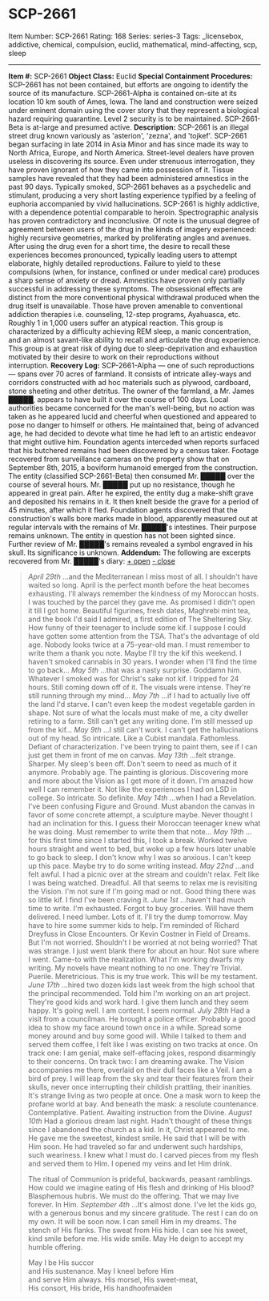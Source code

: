 # SCP-2661
Item Number: SCP-2661
Rating: 168
Series: series-3
Tags: _licensebox, addictive, chemical, compulsion, euclid, mathematical, mind-affecting, scp, sleep

---

**Item #:** SCP-2661
**Object Class:** Euclid
**Special Containment Procedures:** SCP-2661 has not been contained, but efforts are ongoing to identify the source of its manufacture. SCP-2661-Alpha is contained on-site at its location 10 km south of Ames, Iowa. The land and construction were seized under eminent domain using the cover story that they represent a biological hazard requiring quarantine. Level 2 security is to be maintained. SCP-2661-Beta is at-large and presumed active.
**Description:** SCP-2661 is an illegal street drug known variously as 'asterion', 'zezna', and 'tojkef'. SCP-2661 began surfacing in late 2014 in Asia Minor and has since made its way to North Africa, Europe, and North America. Street-level dealers have proven useless in discovering its source. Even under strenuous interrogation, they have proven ignorant of how they came into possession of it. Tissue samples have revealed that they had been administered amnestics in the past 90 days.
Typically smoked, SCP-2661 behaves as a psychedelic and stimulant, producing a very short lasting experience typified by a feeling of euphoria accompanied by vivid hallucinations. SCP-2661 is highly addictive, with a dependence potential comparable to heroin. Spectrographic analysis has proven contradictory and inconclusive.
Of note is the unusual degree of agreement between users of the drug in the kinds of imagery experienced: highly recursive geometries, marked by proliferating angles and avenues. After using the drug even for a short time, the desire to recall these experiences becomes pronounced, typically leading users to attempt elaborate, highly detailed reproductions. Failure to yield to these compulsions (when, for instance, confined or under medical care) produces a sharp sense of anxiety or dread. Amnestics have proven only partially successful in addressing these symptoms. The obsessional effects are distinct from the more conventional physical withdrawal produced when the drug itself is unavailable. Those have proven amenable to conventional addiction therapies i.e. counseling, 12-step programs, Ayahuasca, etc.
Roughly 1 in 1,000 users suffer an atypical reaction. This group is characterized by a difficulty achieving REM sleep, a manic concentration, and an almost savant-like ability to recall and articulate the drug experience. This group is at great risk of dying due to sleep-deprivation and exhaustion motivated by their desire to work on their reproductions without interruption.
**Recovery Log:** SCP-2661-Alpha — one of such reproductions — spans over 70 acres of farmland. It consists of intricate alley-ways and corridors constructed with ad hoc materials such as plywood, cardboard, stone sheeting and other detritus. The owner of the farmland, a Mr. James █████, appears to have built it over the course of 100 days. Local authorities became concerned for the man's well-being, but no action was taken as he appeared lucid and cheerful when questioned and appeared to pose no danger to himself or others. He maintained that, being of advanced age, he had decided to devote what time he had left to an artistic endeavor that might outlive him. Foundation agents interceded when reports surfaced that his butchered remains had been discovered by a census taker.
Footage recovered from surveillance cameras on the property show that on September 8th, 2015, a boviform humanoid emerged from the construction. The entity (classified SCP-2661-Beta) then consumed Mr. █████ over the course of several hours. Mr. █████ put up no resistance, though he appeared in great pain. After he expired, the entity dug a make-shift grave and deposited his remains in it. It then knelt beside the grave for a period of 45 minutes, after which it fled.
Foundation agents discovered that the construction's walls bore marks made in blood, apparently measured out at regular intervals with the remains of Mr. █████'s intestines. Their purpose remains unknown. The entity in question has not been sighted since.
Further review of Mr. █████'s remains revealed a symbol engraved in his skull. Its significance is unknown.
**Addendum:** The following are excerpts recovered from Mr. █████'s diary:
[\+ open](javascript:;)
[\- close](javascript:;)
> _April 29th_
> …and the Mediterranean I miss most of all. I shouldn't have waited so long. April is the perfect month before the heat becomes exhausting. I'll always remember the kindness of my Moroccan hosts. I was touched by the parcel they gave me. As promised I didn't open it till I got home. Beautiful figurines, fresh dates, Maghrebi mint tea, and the book I'd said I admired, a first edition of The Sheltering Sky. How funny of their teenager to include some kif. I suppose I could have gotten some attention from the TSA. That's the advantage of old age. Nobody looks twice at a 75-year-old man. I must remember to write them a thank you note. Maybe I'll try the kif this weekend. I haven't smoked cannabis in 30 years. I wonder when I'll find the time to go back…
> _May 5th_
> …that was a nasty surprise. Goddamn him. Whatever I smoked was for Christ's sake not kif. I tripped for 24 hours. Still coming down off of it. The visuals were intense. They're still running through my mind…
> _May 7th_
> …if I had to actually live off the land I'd starve. I can't even keep the modest vegetable garden in shape. Not sure of what the locals must make of me, a city dweller retiring to a farm. Still can't get any writing done. I'm still messed up from the kif…
> _May 9th_
> …I still can't work. I can't get the hallucinations out of my head. So intricate. Like a Cubist mandala. Fathomless. Defiant of characterization. I've been trying to paint them, see if I can just get them in front of me on canvas.
> _May 13th_
> …felt strange. Sharper. My sleep's been off. Don't seem to need as much of it anymore. Probably age. The painting is glorious. Discovering more and more about the Vision as I get more of it down. I'm amazed how well I can remember it. Not like the experiences I had on LSD in college. So intricate. So definite.
> _May 14th_
> …when I had a Revelation. I've been confusing Figure and Ground. Must abandon the canvas in favor of some concrete attempt, a sculpture maybe. Never thought I had an inclination for this. I guess their Moroccan teenager knew what he was doing. Must remember to write them that note…
> _May 19th_
> …for this first time since I started this, I took a break. Worked twelve hours straight and went to bed, but woke up a few hours later unable to go back to sleep. I don't know why I was so anxious. I can't keep up this pace. Maybe try to do some writing instead.
> _May 22nd_
> …and felt awful. I had a picnic over at the stream and couldn't relax. Felt like I was being watched. Dreadful. All that seems to relax me is revisiting the Vision. I'm not sure if I'm going mad or not. Good thing there was so little kif. I find I've been craving it.
> _June 1st_
> …haven't had much time to write. I'm exhausted. Forgot to buy groceries. Will have them delivered. I need lumber. Lots of it. I'll try the dump tomorrow. May have to hire some summer kids to help.
> I'm reminded of Richard Dreyfuss in Close Encounters. Or Kevin Costner in Field of Dreams. But I'm not worried. Shouldn't I be worried at not being worried?
> That was strange. I just went blank there for about an hour. Not sure where I went. Came-to with the realization. What I'm working dwarfs my writing. My novels have meant nothing to no one. They're Trivial. Puerile. Meretricious. This is my true work. This will be my testament.
> _June 17th_
> …hired two dozen kids last week from the high school that the principal recommended. Told him I'm working on an art project. They're good kids and work hard. I give them lunch and they seem happy. It's going well. I am content. I seem normal.
> _July 28th_
> Had a visit from a councilman. He brought a police officer. Probably a good idea to show my face around town once in a while. Spread some money around and buy some good will. While I talked to them and served them coffee, I felt like I was existing on two tracks at once. On track one: I am genial, make self-effacing jokes, respond disarmingly to their concerns. On track two: I am dreaming awake. The Vision accompanies me there, overlaid on their dull faces like a Veil. I am a bird of prey. I will leap from the sky and tear their features from their skulls, never once interrupting their childish prattling, their inanities. It's strange living as two people at once. One a mask worn to keep the profane world at bay. And beneath the mask: a resolute countenance. Contemplative. Patient. Awaiting instruction from the Divine.
> _August 10th_
> Had a glorious dream last night. Hadn't thought of these things since I abandoned the church as a kid. In it, Christ appeared to me. He gave me the sweetest, kindest smile. He said that I will be with Him soon. He had traveled so far and underwent such hardships, such weariness. I knew what I must do. I carved pieces from my flesh and served them to Him. I opened my veins and let Him drink.  
>    
>  The ritual of Communion is prideful, backwards, peasant ramblings. How could we imagine eating of His flesh and drinking of His blood? Blasphemous hubris. We must do the offering. That we may live forever. In Him.
> _September 4th_
> …It's almost done. I've let the kids go, with a generous bonus and my sincere gratitude. The rest I can do on my own. It will be soon now. I can smell Him in my dreams. The stench of His flanks. The sweat from His hide. I can see his sweet, kind smile before me. His wide smile. May He deign to accept my humble offering.  
>    
>    
>  May I be His succor  
>  and His sustenance.
> May I kneel before Him  
>  and serve Him always.
> His morsel, His sweet-meat,  
>  His consort, His bride,
> His handhoofmaiden